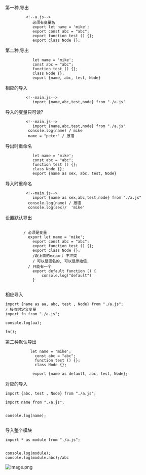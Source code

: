 第一种,导出
```
         <!--a.js-->
            必须有变量名
            export let name = 'mike';
            export const abc = "abc";
            export function test () {};
            export class Node {};
```
第二种,导出
```
            let name = 'mike';
            const abc = "abc";
            function test () {};
            class Node {};
            export {name, abc, test, Node}
```

相应的导入
```
         <!--main.js-->
            import {name,abc,test,node} from "./a.js"
```
导入的变量只可读?
```
         <!--main.js-->
            import {name,abc,test,node} from "./a.js"
          console.log(name) / mike
          name = "peter" / 报错
```
导出时重命名
```
            let name = 'mike';
            const abc = "abc";
            function test () {};
            class Node {};
            export {name as sex, abc, test, Node}
```

导入时重命名
```
         <!--main.js-->
            import {name as sex,abc,test,node} from "./a.js"
          console.log(name) / 报错
          console.log(sex)/  'mike'
```
设置默认导出
```

        / 必须是变量
          export let name = 'mike';
            export const abc = "abc";
            export function test () {};
            export class Node {};
            /跟上面的export 不冲突
            / 可以是匿名的, 可以是原始值,
          / 只能有一个
            export default function () {
            	console.log("default")
            }
            
```
相应导入
```
import {name as aa, abc, test , Node} from "./a.js";
/ 接收时定义变量
import fn from "./a.js";

console.log(aa);

fn();
```
第二种默认导出
```
           let name = 'mike';
             const abc = "abc";
             function test () {};
             class Node {};
            
            export {name as default, abc, test, Node};
```
对应的导入
```
import {abc, test , Node} from "./a.js";

import name from "./a.js";


console.log(name);


```
导入整个模块
```
import * as module from "./a.js";


console.log(module);
console.log(module.abc);/abc
```
![image.png](https://upload-images.jianshu.io/upload_images/13637909-ee5bc4317292ae12.png?imageMogr2/auto-orient/strip%7CimageView2/2/w/1240)
